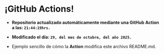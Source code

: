 # ¡GitHub Actions!
* **Repositorio actualizado automáticamente mediante una GitHub Action a las: `21:44:19hrs.`**
* **Modificado el día: `29, del mes de octubre, del año 2025.`**

* Ejemplo sencillo de cómo la **Action** modifica este archivo README.md.
